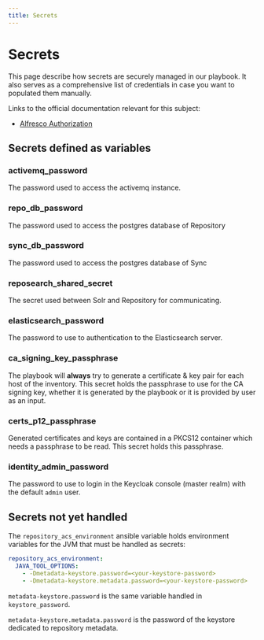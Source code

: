 ```yaml
---
title: Secrets
---
```


# Secrets

This page describe how secrets are securely managed in our playbook. It also
serves as a comprehensive list of credentials in case you want to populated
them manually.

Links to the official documentation relevant for this subject:

* [Alfresco Authorization][security]

## Secrets defined as variables

### activemq_password

The password used to access the activemq instance.

### repo_db_password

The password used to access the postgres database of Repository

### sync_db_password

The password used to access the postgres database of Sync

### reposearch_shared_secret

The secret used between Solr and Repository for communicating.

### elasticsearch_password

The password to use to authentication to the Elasticsearch server.

### ca_signing_key_passphrase

The playbook will **always** try to generate a certificate & key pair for each
host of the inventory. This secret holds the passphrase to use for the CA
signing key, whether it is generated by the playbook or it is provided by user
as an input.

### certs_p12_passphrase

Generated certificates and keys are contained in a PKCS12 container which needs
a passphrase to be read. This secret holds this passphrase.

### identity_admin_password

The password to use to login in the Keycloak console (master realm) with the
default `admin` user.

## Secrets not yet handled

The `repository_acs_environment` ansible variable holds environment variables for the JVM
that must be handled as secrets:

```yml
repository_acs_environment:
  JAVA_TOOL_OPTIONS:
    - -Dmetadata-keystore.password=<your-keystore-password>
    - -Dmetadata-keystore.metadata.password=<your-keystore-password>
```

`metadata-keystore.password` is the same variable handled in `keystore_password`.

`metadata-keystore.metadata.password` is the password of the keystore dedicated to repository metadata.

[security]: https://support.hyland.com/r/Alfresco/Alfresco-Content-Services/25.1/Alfresco-Content-Services/Administer/Manage-Security/Authorization
